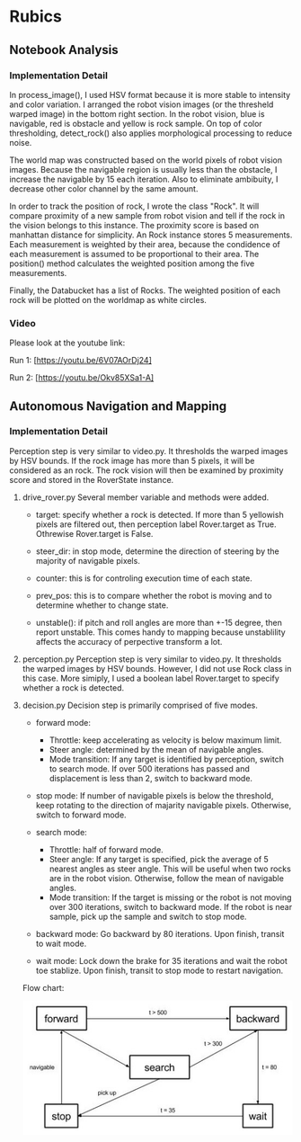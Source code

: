 # Rubics

## Notebook Analysis

### Implementation Detail
In process_image(), I used HSV format because it is more stable to intensity and color variation. I arranged the robot vision images (or the thresheld warped image) in the bottom right section. In the robot vision, blue is navigable, red is obstacle and yellow is rock sample. On top of color thresholding, detect_rock() also applies morphological processing to reduce noise.

The world map was constructed based on the world pixels of robot vision images. Because the navigable region is usually less than the obstacle, I increase the navigable by 15 each iteration. Also to eliminate ambibuity, I decrease other color channel by the same amount.

In order to track the position of rock, I wrote the class "Rock". It will compare proximity of a new sample from robot vision and tell if the rock in the vision belongs to this instance. The proximity score is based on manhattan distance for simplicity. An Rock instance stores 5 measurements. Each measurement is weighted by their area, because the condidence of each measurement is assumed to be proportional to their area. The position() method calculates the weighted position among the five measurements.

Finally, the Databucket has a list of Rocks. The weighted position of each rock will be plotted on the worldmap as white circles.

### Video

Please look at the youtube link:

Run 1: [https://youtu.be/6V07AOrDj24]

Run 2: [https://youtu.be/Okv85XSa1-A]


## Autonomous Navigation and Mapping

### Implementation Detail
Perception step is very similar to video.py. It thresholds the warped images by HSV bounds. If the rock image has more than 5 pixels, it will be considered as an rock. The rock vision will then be examined by proximity score and stored in the RoverState instance.

1. drive_rover.py
   Several member variable and methods were added.

   - target: specify whether a rock is detected. If more than 5 yellowish 
             pixels are filtered out, then perception label Rover.target as 
             True. Othrewise Rover.target is False.

   - steer_dir: in stop mode, determine the direction of steering by the 
                majority of navigable pixels.

   - counter: this is for controling execution time of each state.

   - prev_pos: this is to compare whether the robot is moving and to determine
               whether to change state.
   
   - unstable(): if pitch and roll angles are more than +-15 degree, then 
                 report unstable. This comes handy to mapping because 
                 unstablility affects the accuracy of perpective transform a
                 lot.

2. perception.py
   Perception step is very similar to video.py. It thresholds the warped images
   by HSV bounds. However, I did not use Rock class in this case. More simiply,
   I used a boolean label Rover.target to specify whether a rock is detected. 

3. decision.py
   Decision step is primarily comprised of five modes.

   - forward mode: 
      * Throttle: keep accelerating as velocity is below maximum limit. 
      * Steer angle: determined by the mean of navigable angles.
      * Mode transition:
          If any target is identified by perception, switch to search mode.
          If over 500 iterations has passed and displacement is less than 2, 
          switch to backward mode.

   - stop mode:
      If number of navigable pixels is below the threshold, keep rotating to the
      direction of majarity navigable pixels. Otherwise, switch to forward mode.

   - search mode:
     * Throttle: half of forward mode.
     * Steer angle:
        If any target is specified, pick the average of 5 nearest angles as 
        steer angle. This will be useful when two rocks are in the robot vision.
        Otherwise, follow the mean of navigable angles.
     * Mode transition:
        If the target is missing or the robot is not moving over 300 iterations,
        switch to backward mode.
        If the robot is near sample, pick up the sample and switch to stop mode.

   - backward mode:
      Go backward by 80 iterations. Upon finish, transit to wait mode.

   - wait mode:
      Lock down the brake for 35 iterations and wait the robot toe stablize.
      Upon finish, transit to stop mode to restart navigation.

   Flow chart:


   ![alt text](./misc/flowchart.jpg)
